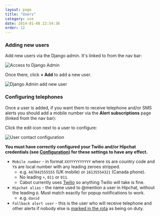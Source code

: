 ```yaml
---
layout: page
title: "Users"
category: use
date: 2014-01-08 22:54:36
order: 12
---
```


### Adding new users

Add new users via the Django admin. It's linked to from the nav bar:

![Access to Django Admin](/images/django-admin-link.png)

Once there, click **+ Add** to add a new user.

![Django Admin add new user](/images/django-admin-new-user.png)

### Configuring telephones

Once a user is added, if you want them to receive telephone and/or SMS alerts you should add a mobile number via the **Alert subscriptions** page (linked from the nav bar):

Click the <i class="icon-edit"></i> edit icon next to a user to configure:

![User contact configuration](/images/user-mobile-edit.png)

**You must have correctly configured your Twilio and/or Hipchat credentials (see [Configuration](configuration.html)) for these settings to have any effect.**

*   `Mobile number` - in format `XXYYYYYYYYYY` where `X`s are country code and `Y`s are local number with any leading zeroes stripped.
    *   e.g. `447842555555` (UK mobile) or `16135554321` (Canada phone).
    *   No leading `+`, `011` or `011`.
    *   Cabot currently uses [Twilio](http://twilio.com) so anything Twilio will take is fine.
*   `Hipchat alias` - the name used to @mention a user in Hipchat, without the leading `@`. Must match exactly for popup notifications to work.
    *   e.g. `david`
*   `Fallback alert user` - this is the user who will receive telephone and other alerts if nobody else is [marked in the rota](rota.html) as being on duty.

